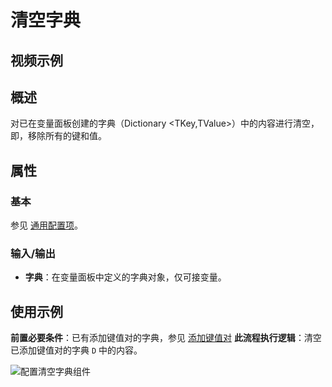 # 清空字典

## 视频示例

## 概述

对已在变量面板创建的字典（Dictionary <TKey,TValue>）中的内容进行清空，即，移除所有的键和值。

## 属性

### 基本

参见 [通用配置项](../Appendix/CommonConfigurationItems.md)。

### 输入/输出

- **字典**：在变量面板中定义的字典对象，仅可接变量。

## 使用示例

**前置必要条件**：已有添加键值对的字典，参见 [添加键值对](../Dictionary/AddDictionaryActivity.md)
**此流程执行逻辑**：清空已添加键值对的字典 `D` 中的内容。

![配置清空字典组件](https://docimages.blob.core.chinacloudapi.cn/images/Activities/emptydictionary20210112.png)

